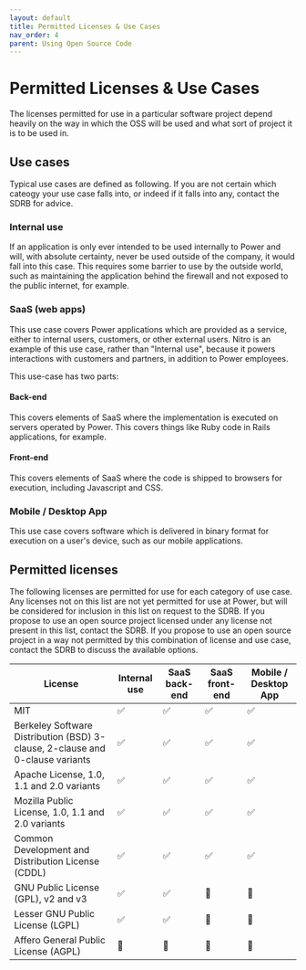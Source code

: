 ```yaml
---
layout: default
title: Permitted Licenses & Use Cases
nav_order: 4
parent: Using Open Source Code
---
```


# Permitted Licenses & Use Cases

The licenses permitted for use in a particular software project depend heavily on the way in which the OSS will be used and what sort of project it is to be used in.

## Use cases

Typical use cases are defined as following. If you are not certain which cateogy your use case falls into, or indeed if it falls into any, contact the SDRB for advice.

### Internal use

If an application is only ever intended to be used internally to Power and will, with absolute certainty, never be used outside of the company, it would fall into this case. This requires some barrier to use by the outside world, such as maintaining the application behind the firewall and not exposed to the public internet, for example.

### SaaS (web apps)

This use case covers Power applications which are provided as a service, either to internal users, customers, or other external users. Nitro is an example of this use case, rather than "Internal use", because it powers interactions with customers and partners, in addition to Power employees.

This use-case has two parts:

#### Back-end

This covers elements of SaaS where the implementation is executed on servers operated by Power. This covers things like Ruby code in Rails applications, for example.

#### Front-end

This covers elements of SaaS where the code is shipped to browsers for execution, including Javascript and CSS.

### Mobile / Desktop App

This use case covers software which is delivered in binary format for execution on a user's device, such as our mobile applications.

## Permitted licenses

The following licenses are permitted for use for each category of use case. Any licenses not on this list are not yet permitted for use at Power, but will be considered for inclusion in this list on request to the SDRB. If you propose to use an open source project licensed under any license not present in this list, contact the SDRB. If you propose to use an open source project in a way not permitted by this combination of license and use case, contact the SDRB to discuss the available options.

| License | Internal use | SaaS back-end | SaaS front-end | Mobile / Desktop App |
| ------- | ------------ | ------------- | -------------- | -------------------- |
| MIT | ✅ | ✅ | ✅ | ✅ |
| Berkeley Software Distribution (BSD) 3-clause, 2-clause and 0-clause variants | ✅ | ✅ | ✅ | ✅ |
| Apache License, 1.0, 1.1 and 2.0 variants | ✅ | ✅ | ✅ | ✅ |
| Mozilla Public License, 1.0, 1.1 and 2.0 variants | ✅ | ✅ | ✅ | ✅ |
| Common Development and Distribution License (CDDL) | ✅ | ✅ | ✅ | ✅ |
| GNU Public License (GPL), v2 and v3 | ✅ | ✅ | 🚫 | 🚫 |
| Lesser GNU Public License (LGPL) | ✅ | ✅ | 🚫 | 🚫 |
| Affero General Public License (AGPL) | 🚫 | 🚫 | 🚫 | 🚫 |

